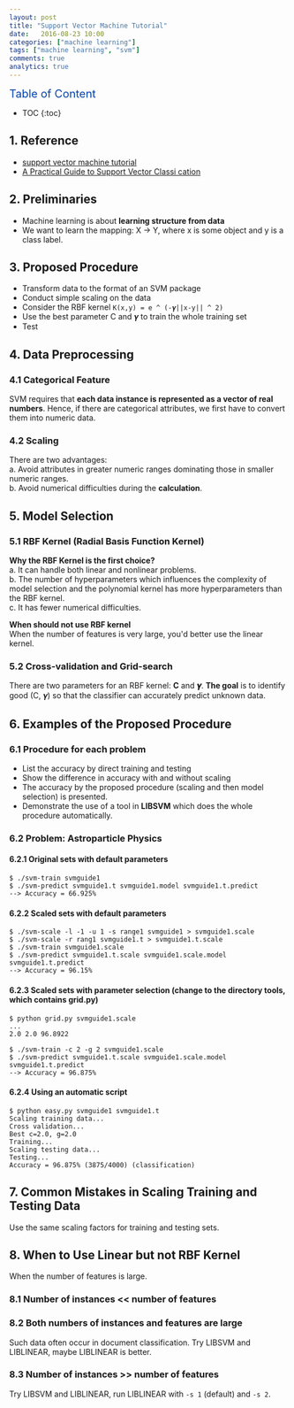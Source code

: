 ```yaml
---
layout: post
title: "Support Vector Machine Tutorial"
date:   2016-08-23 10:00
categories: ["machine learning"]
tags: ["machine learning", "svm"]
comments: true
analytics: true
---
```


<span/>

<span style="color: #0645ad; font-size:20px">Table of Content<span/>

  * TOC
  {:toc}

## 1. Reference

* [support vector machine tutorial](http://www.cs.columbia.edu/~kathy/cs4701/documents/jason_svm_tutorial.pdf)
* [A Practical Guide to Support Vector Classi cation](http://www.csie.ntu.edu.tw/~cjlin/papers/guide/guide.pdf)

## 2. Preliminaries

* Machine learning is about **learning structure from data**
* We want to learn the mapping: X -> Y, where x is some object and y is a class
  label.

## 3. Proposed Procedure

* Transform data to the format of an SVM package
* Conduct simple scaling on the data
* Consider the RBF kernel `K(x,y) = e ^ (-𝜸||x-y|| ^ 2)`
* Use the best parameter C and 𝜸 to train the whole training set
* Test

## 4. Data Preprocessing

### 4.1 Categorical Feature

  SVM requires that **each data instance is represented as a vector of real
  numbers**. Hence, if there are categorical attributes, we first have to
  convert them into numeric data.

### 4.2 Scaling

  There are two advantages:    
  a. Avoid attributes in greater numeric ranges dominating those in smaller
  numeric ranges.    
  b. Avoid numerical difficulties during the **calculation**.

## 5. Model Selection

### 5.1 RBF Kernel (Radial Basis Function Kernel)

  **Why the RBF Kernel is the first choice?**    
  a. It can handle both linear and nonlinear problems.    
  b. The number of hyperparameters which influences the complexity of model
  selection and the polynomial kernel has more hyperparameters than the RBF
  kernel.    
  c. It has fewer numerical difficulties.

  **When should not use RBF kernel**    
  When the number of features is very large, you'd better use the linear kernel.

### 5.2 Cross-validation and Grid-search

  There are two parameters for an RBF kernel: **C** and **𝜸**. **The goal** is
  to identify good (C, 𝜸) so that the classifier can accurately predict unknown
  data.

## 6. Examples of the Proposed Procedure

### 6.1 Procedure for each problem

* List the accuracy by direct training and testing
* Show the difference in accuracy with and without scaling
* The accuracy by the proposed procedure (scaling and then model selection) is
presented.
* Demonstrate the use of a tool in **LIBSVM** which does the whole procedure
automatically.

### 6.2 Problem: Astroparticle Physics

#### 6.2.1 Original sets with default parameters
```
$ ./svm-train svmguide1
$ ./svm-predict svmguide1.t svmguide1.model svmguide1.t.predict
--> Accuracy = 66.925%
```

#### 6.2.2 Scaled sets with default parameters
```
$ ./svm-scale -l -1 -u 1 -s range1 svmguide1 > svmguide1.scale
$ ./svm-scale -r rang1 svmguide1.t > svmguide1.t.scale
$ ./svm-train svmguide1.scale
$ ./svm-predict svmguide1.t.scale svmguide1.scale.model svmguide1.t.predict
--> Accuracy = 96.15%
```

#### 6.2.3 Scaled sets with parameter selection (change to the directory tools, which contains grid.py)
```
$ python grid.py svmguide1.scale
...
2.0 2.0 96.8922

$ ./svm-train -c 2 -g 2 svmguide1.scale
$ ./svm-predict svmguide1.t.scale svmguide1.scale.model svmguide1.t.predict
--> Accuracy = 96.875%
```

#### 6.2.4 Using an automatic script
```
$ python easy.py svmguide1 svmguide1.t
Scaling training data...
Cross validation...
Best c=2.0, g=2.0
Training...
Scaling testing data...
Testing...
Accuracy = 96.875% (3875/4000) (classification)
```

## 7. Common Mistakes in Scaling Training and Testing Data

  Use the same scaling factors for training and testing sets.

## 8. When to Use Linear but not RBF Kernel

When the number of features is large.

### 8.1 Number of instances << number of features

### 8.2 Both numbers of instances and features are large

  Such data often occur in document classification. Try LIBSVM and LIBLINEAR,
  maybe LIBLINEAR is better.

### 8.3 Number of instances >> number of features

  Try LIBSVM and LIBLINEAR, run LIBLINEAR with `-s 1` (default) and `-s 2`.
